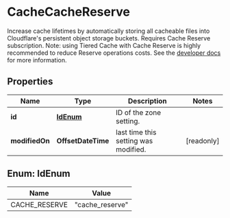 

# CacheCacheReserve

Increase cache lifetimes by automatically storing all cacheable files into Cloudflare's persistent object storage buckets. Requires Cache Reserve subscription. Note: using Tiered Cache with Cache Reserve is highly recommended to reduce Reserve operations costs. See the [developer docs](https://developers.cloudflare.com/cache/about/cache-reserve) for more information.

## Properties

| Name | Type | Description | Notes |
|------------ | ------------- | ------------- | -------------|
|**id** | [**IdEnum**](#IdEnum) | ID of the zone setting. |  |
|**modifiedOn** | **OffsetDateTime** | last time this setting was modified. |  [readonly] |



## Enum: IdEnum

| Name | Value |
|---- | -----|
| CACHE_RESERVE | &quot;cache_reserve&quot; |



